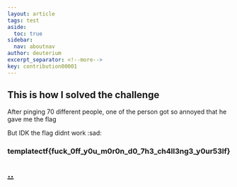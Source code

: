 ```yaml
---
layout: article
tags: test
aside:
  toc: true
sidebar:
  nav: aboutnav
author: deuterium
excerpt_separator: <!--more-->
key: contribution00001
---
```


## This is how I solved the challenge
After pinging 70 different people, one of the person got so annoyed that he gave me the flag

But IDK the flag didnt work :sad:

### templatectf{fuck_0ff_y0u_m0r0n_d0_7h3_ch4ll3ng3_y0ur53lf}
## [..](/ctf-writeups-2021/CTFS-2021/template-ctf/crypto/challenge1/..)  

